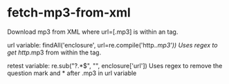 # fetch-mp3-from-xml
Download mp3 from XML where url=[.mp3] is within an <enclosure> tag.

url variable:
	findAll('enclosure', url=re.compile('http.*\.mp3'))
	Uses regex to get http*.mp3 from within the <enclosure> tag.

retest variable:
	re.sub("\?.*$", "", enclosure['url'])
	Uses regex to remove the question mark and * after .mp3 in url variable
